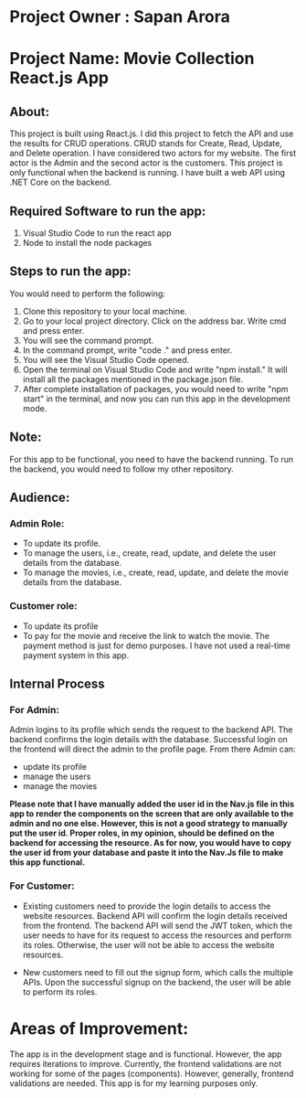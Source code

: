 # Project Owner : Sapan Arora

# Project Name: Movie Collection React.js App

## About: 
This project is built using React.js. I did this project to fetch the API and use the results for CRUD operations. CRUD stands for Create, Read, Update, and Delete operation. I have considered two actors for my website. The first actor is the Admin and the second actor is the customers. This project is only functional when the backend is running. I have built a web API using .NET Core on the backend.

## Required Software to run the app:
1) Visual Studio Code to run the react app
2) Node to install the node packages

## Steps to run the app:
You would need to perform the following:
1) Clone this repository to your local machine.
2) Go to your local project directory. Click on the address bar. Write cmd and press enter.
3) You will see the command prompt.
4) In the command prompt, write "code ." and press enter.
5) You will see the Visual Studio Code opened.
6) Open the terminal on Visual Studio Code and write "npm install." It will install all the packages mentioned in the package.json file.
7) After complete installation of packages, you would need to write "npm start" in the terminal, and now you can run this app in the development mode.

## Note:
For this app to be functional, you need to have the backend running. To run the backend, you would need to follow my other repository. 

## Audience: 

### Admin Role: 

- To update its profile.
- To manage the users, i.e., create, read, update, and delete the user details from the database. 
- To manage the movies, i.e., create, read, update, and delete the movie details from the database.

### Customer role:

- To update its profile
- To pay for the movie and receive the link to watch the movie. The payment method is just for demo purposes. I have not used a real-time payment system in this app.

## Internal Process 

### For Admin:

Admin logins to its profile which sends the request to the backend API. The backend confirms the login details with the database. Successful login on the frontend will direct the admin to the profile page. From there Admin can:
- update its profile
- manage the users
- manage the movies

**Please note that I have manually added the user id in the Nav.js file in this app to render the components on the screen that are only available to the admin and no one else. However, this is not a good strategy to manually put the user id. Proper roles, in my opinion, should be defined on the backend for accessing the resource. As for now, you would have to copy the user id from your database and paste it into the Nav.Js file to make this app functional.**

### For Customer:
- Existing customers need to provide the login details to access the website resources. Backend API will confirm the login details received from the frontend. The backend API will send the JWT token, which the user needs to have for its request to access the resources and perform its roles. Otherwise, the user will not be able to access the website resources.

- New customers need to fill out the signup form, which calls the multiple APIs. Upon the successful signup on the backend, the user will be able to perform its roles.

# Areas of Improvement:

The app is in the development stage and is functional. However, the app requires iterations to improve. Currently, the frontend validations are not working for some of the pages (components). However, generally, frontend validations are needed. This app is for my learning purposes only.
